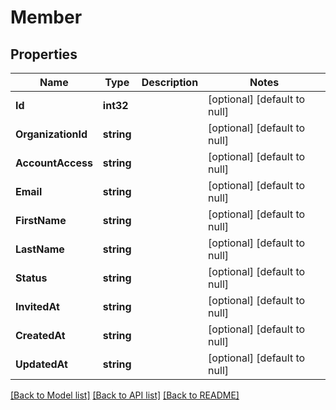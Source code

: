 # Member

## Properties
Name | Type | Description | Notes
------------ | ------------- | ------------- | -------------
**Id** | **int32** |  | [optional] [default to null]
**OrganizationId** | **string** |  | [optional] [default to null]
**AccountAccess** | **string** |  | [optional] [default to null]
**Email** | **string** |  | [optional] [default to null]
**FirstName** | **string** |  | [optional] [default to null]
**LastName** | **string** |  | [optional] [default to null]
**Status** | **string** |  | [optional] [default to null]
**InvitedAt** | **string** |  | [optional] [default to null]
**CreatedAt** | **string** |  | [optional] [default to null]
**UpdatedAt** | **string** |  | [optional] [default to null]

[[Back to Model list]](../README.md#documentation-for-models) [[Back to API list]](../README.md#documentation-for-api-endpoints) [[Back to README]](../README.md)



